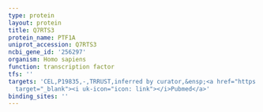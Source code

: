 ```yaml
---
type: protein
layout: protein
title: Q7RTS3
protein_name: PTF1A
uniprot_accession: Q7RTS3
ncbi_gene_id: '256297'
organism: Homo sapiens
function: transcription factor
tfs: ''
targets: 'CEL,P19835,-,TRRUST,inferred by curator,&ensp;<a href="https://www.ncbi.nlm.nih.gov/pubmed/?term=11023822%5Buid%5D"
  target="_blank"><i uk-icon="icon: link"></i>Pubmed</a>'
binding_sites: ''
---
```

